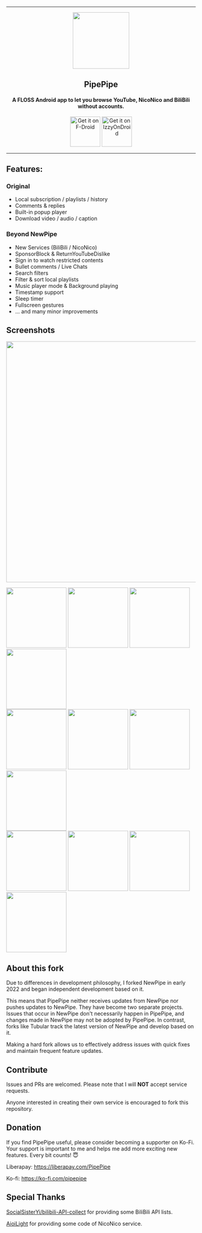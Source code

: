 <hr>
<p align="center"><img src="https://i.imgur.com/Q7R0xTU.png" width="150"></p> 
<h2 align="center"><b>PipePipe</b></h2>
<h4 align="center">
A FLOSS Android app to let you browse YouTube, NicoNico and BiliBili without accounts. </h4>
<p align="center"><a href="https://f-droid.org/packages/InfinityLoop1309.NewPipeEnhanced/"><img src="https://fdroid.gitlab.io/artwork/badge/get-it-on.png" alt="Get it on F-Droid" height=80/></a>
<a href="https://apt.izzysoft.de/fdroid/index/apk/InfinityLoop1309.NewPipeEnhanced"><img src="assets/IzzyOnDroid.png" alt="Get it on IzzyOnDroid" height=80/></a></p>
<hr>

## Features:

### Original

* Local subscription / playlists / history
* Comments & replies
* Built-in popup player
* Download video / audio / caption

### Beyond NewPipe

* New Services (BiliBili / NicoNico)
* SponsorBlock & ReturnYouTubeDislike
* Sign in to watch restricted contents
* Bullet comments / Live Chats
* Search filters
* Filter & sort local playlists
* Music player mode & Background playing
* Timestamp support
* Sleep timer
* Fullscreen gestures
* ... and many minor improvements

## Screenshots

[<img src="fastlane/metadata/android/en-US/images/phoneScreenshots/00-v2.png" width=640>](fastlane/metadata/android/en-US/images/phoneScreenshots/00-v1.png)

[<img src="fastlane/metadata/android/en-US/images/phoneScreenshots/01-v2.png" width=160>](fastlane/metadata/android/en-US/images/phoneScreenshots/01-v1.png)
[<img src="fastlane/metadata/android/en-US/images/phoneScreenshots/02-v2.png" width=160>](fastlane/metadata/android/en-US/images/phoneScreenshots/02-v2.png)
[<img src="fastlane/metadata/android/en-US/images/phoneScreenshots/03-v2.png" width=160>](fastlane/metadata/android/en-US/images/phoneScreenshots/03-v2.png)
[<img src="fastlane/metadata/android/en-US/images/phoneScreenshots/04-v1.png" width=160>](fastlane/metadata/android/en-US/images/phoneScreenshots/04-v1.png)
<br/>
[<img src="fastlane/metadata/android/en-US/images/phoneScreenshots/05-v1.png" width=160>](fastlane/metadata/android/en-US/images/phoneScreenshots/05-v1.png)
[<img src="fastlane/metadata/android/en-US/images/phoneScreenshots/06-v1.png" width=160>](fastlane/metadata/android/en-US/images/phoneScreenshots/06-v1.png)
[<img src="fastlane/metadata/android/en-US/images/phoneScreenshots/07-v1.png" width=160>](fastlane/metadata/android/en-US/images/phoneScreenshots/07-v1.png)
[<img src="fastlane/metadata/android/en-US/images/phoneScreenshots/08-v1.png" width=160>](fastlane/metadata/android/en-US/images/phoneScreenshots/08-v1.png)
<br/>
[<img src="fastlane/metadata/android/en-US/images/phoneScreenshots/09-v1.png" width=160>](fastlane/metadata/android/en-US/images/phoneScreenshots/09-v1.png)
[<img src="fastlane/metadata/android/en-US/images/phoneScreenshots/10-v1.png" width=160>](fastlane/metadata/android/en-US/images/phoneScreenshots/10-v1.png)
[<img src="fastlane/metadata/android/en-US/images/phoneScreenshots/11-v2.png" width=160>](fastlane/metadata/android/en-US/images/phoneScreenshots/11-v2.png)
[<img src="fastlane/metadata/android/en-US/images/phoneScreenshots/12-v2.png" width=160>](fastlane/metadata/android/en-US/images/phoneScreenshots/12-v1.png)


## About this fork

Due to differences in development philosophy, I forked NewPipe in early 2022 and began independent development based on it.

This means that PipePipe neither receives updates from NewPipe nor pushes updates to NewPipe. They have become two separate projects. Issues that occur in NewPipe don't necessarily happen in PipePipe, and changes made in NewPipe may not be adopted by PipePipe. In contrast, forks like Tubular track the latest version of NewPipe and develop based on it.

Making a hard fork allows us to effectively address issues with quick fixes and maintain frequent feature updates.



## Contribute

Issues and PRs are welcomed. Please note that I will **NOT** accept service requests. 

Anyone interested in creating their own service is encouraged to fork this repository.


## Donation

If you find PipePipe useful, please consider becoming a supporter on Ko-Fi. Your support is important to me and helps me add more exciting new features. Every bit counts! 😇

Liberapay: https://liberapay.com/PipePipe

Ko-fi: https://ko-fi.com/pipepipe

## Special Thanks

[SocialSisterYi/bilibili-API-collect](https://github.com/SocialSisterYi/bilibili-API-collect) for providing some BiliBili API lists.

[AioiLight](https://github.com/AioiLight) for providing some code of NicoNico service.
